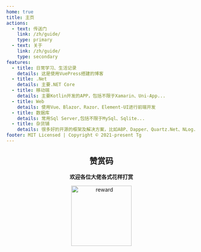 ```yaml
---
home: true
title: 主页
actions:
  - text: 传送门
    link: /zh/guide/
    type: primary
  - text: 关于
    link: /zh/guide/
    type: secondary
features:
  - title: 日常学习、生活记录 
    details: 这是使用VuePress搭建的博客
  - title: .Net
    details: 主要.NET Core
  - title: 移动端
    details: 主要Kotlin开发的APP，包括不限于Xamarin、Uni-App...
  - title: Web
    details: 使用Vue、Blazor、Razor、Element-UI进行前端开发
  - title: 数据库
    details: 常用Sql Server,包括不限于MySql、Sqlite...
  - title: 杂货铺
    details: 很多好的开源的框架及解决方案，比如ABP、Dapper、Quartz.Net、NLog..
footer: MIT Licensed | Copyright © 2021-present Tg
---
```



<div style="text-align:center;">

## 赞赏码

**欢迎各位大佬各式花样打赏**

<img width="160" height="160" :src="$withBase('/reward.jpg')" alt="reward"/>

</div>
